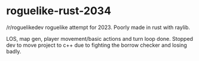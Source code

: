 # roguelike-rust-2034
/r/roguelikedev roguelike attempt for 2023.
Poorly made in rust with raylib.


LOS, map gen, player movement/basic actions and turn loop done. Stopped dev to move project to c++ due to fighting the borrow checker and losing badly.
